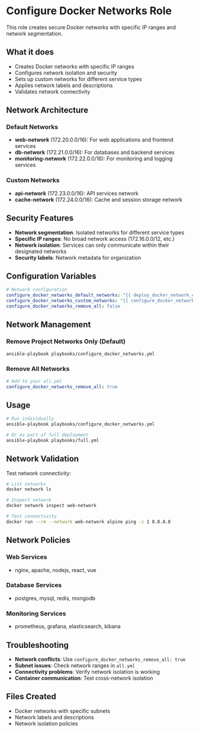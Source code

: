 # Configure Docker Networks Role

This role creates secure Docker networks with specific IP ranges and network segmentation.

## What it does

- Creates Docker networks with specific IP ranges
- Configures network isolation and security
- Sets up custom networks for different service types
- Applies network labels and descriptions
- Validates network connectivity

## Network Architecture

### Default Networks

- **web-network** (172.20.0.0/16): For web applications and frontend services
- **db-network** (172.21.0.0/16): For databases and backend services
- **monitoring-network** (172.22.0.0/16): For monitoring and logging services

### Custom Networks

- **api-network** (172.23.0.0/16): API services network
- **cache-network** (172.24.0.0/16): Cache and session storage network

## Security Features

- **Network segmentation**: Isolated networks for different service types
- **Specific IP ranges**: No broad network access (172.16.0.0/12, etc.)
- **Network isolation**: Services can only communicate within their designated networks
- **Security labels**: Network metadata for organization

## Configuration Variables

```yaml
# Network configuration
configure_docker_networks_default_networks: "{{ deploy_docker_network_configuration.default_networks }}"
configure_docker_networks_custom_networks: "{{ configure_docker_networks_custom_networks | default([]) }}"
configure_docker_networks_remove_all: false
```

## Network Management

### Remove Project Networks Only (Default)

```bash
ansible-playbook playbooks/configure_docker_networks.yml
```

### Remove All Networks

```yaml
# Add to your all.yml
configure_docker_networks_remove_all: true
```

## Usage

```bash
# Run individually
ansible-playbook playbooks/configure_docker_networks.yml

# Or as part of full deployment
ansible-playbook playbooks/full.yml
```

## Network Validation

Test network connectivity:

```bash
# List networks
docker network ls

# Inspect network
docker network inspect web-network

# Test connectivity
docker run --rm --network web-network alpine ping -c 1 8.8.8.8
```

## Network Policies

### Web Services

- nginx, apache, nodejs, react, vue

### Database Services

- postgres, mysql, redis, mongodb

### Monitoring Services

- prometheus, grafana, elasticsearch, kibana

## Troubleshooting

- **Network conflicts**: Use `configure_docker_networks_remove_all: true`
- **Subnet issues**: Check network ranges in `all.yml`
- **Connectivity problems**: Verify network isolation is working
- **Container communication**: Test cross-network isolation

## Files Created

- Docker networks with specific subnets
- Network labels and descriptions
- Network isolation policies
